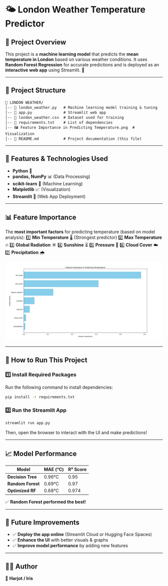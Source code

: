 # 🌤️ London Weather Temperature Predictor

## 📌 Project Overview
This project is a **machine learning model** that predicts the **mean temperature in London** based on various weather conditions. It uses **Random Forest Regression** for accurate predictions and is deployed as an **interactive web app** using Streamlit. 🚀

---

## 📂 Project Structure
```
📁 LONDON WEATHER/
│-- 📜 london_weather.py   # Machine learning model training & tuning
│-- 📜 app.py              # Streamlit web app
│-- 💜 london_weather.csv  # Dataset used for training
│-- 💜 requirements.txt    # List of dependencies
│-- 🖼️ Feature Importance in Predicting Temperature.png  # Visualization
│-- 📜 README.md           # Project documentation (this file)
```

---

## 🔧 Features & Technologies Used
- **Python** 🐍
- **pandas, NumPy** 📊 (Data Processing)
- **scikit-learn** 🤖 (Machine Learning)
- **Matplotlib** 📈 (Visualization)
- **Streamlit** 🎨 (Web App Deployment)

---

## 📊 Feature Importance
The **most important factors** for predicting temperature (based on model analysis):
1️⃣ **Min Temperature** 🌡️ (Strongest predictor)
2️⃣ **Max Temperature** 🔥
3️⃣ **Global Radiation** ☀️
4️⃣ **Sunshine** ⏳
5️⃣ **Pressure** 📏
6️⃣ **Cloud Cover** ☁️
7️⃣ **Precipitation** 🌧️

![Feature Importance](Feature%20Importance%20in%20Predicting%20Temperature.png)

---

## 🚀 How to Run This Project
### **1️⃣ Install Required Packages**
Run the following command to install dependencies:
```sh
pip install -r requirements.txt
```

### **2️⃣ Run the Streamlit App**
```sh
streamlit run app.py
```
Then, open the browser to interact with the UI and make predictions!

---

## 📈 Model Performance
| Model           | MAE (°C)  | R² Score |
|----------------|----------|---------|
| **Decision Tree**  | 0.96°C  | 0.95    |
| **Random Forest**  | 0.69°C  | 0.97    |
| **Optimized RF**  | 0.68°C  | 0.974   |

✅ **Random Forest performed the best!**

---

## 🎯 Future Improvements
- ✅ **Deploy the app online** (Streamlit Cloud or Hugging Face Spaces)
- ✅ **Enhance the UI** with better visuals & graphs
- ✅ **Improve model performance** by adding new features

---

## 👨‍💻 Author
🚀 **Harjot / Iris** 

